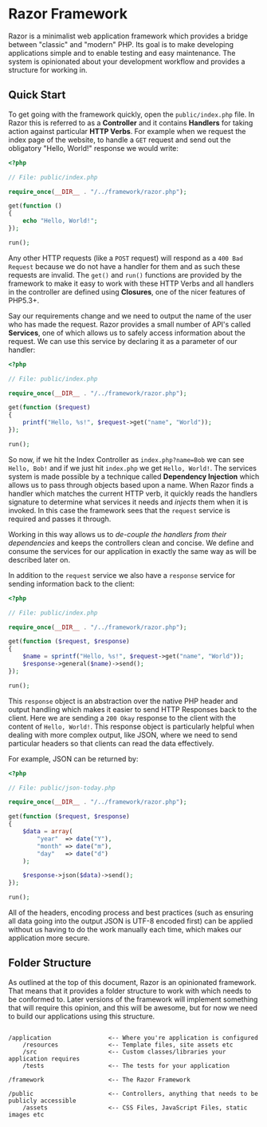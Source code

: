 # Razor Framework

Razor is a minimalist web application framework which provides a bridge
between "classic" and "modern" PHP. Its goal is to make developing
applications simple and to enable testing and easy maintenance. The system
is opinionated about your development workflow and provides a structure
for working in.


## Quick Start

To get going with the framework quickly, open the `public/index.php` file. In
Razor this is referred to as a **Controller** and it contains **Handlers** for
taking action against particular **HTTP Verbs**. For example when we request
the index page of the website, to handle a `GET` request and send out the
obligatory "Hello, World!" response we would write:

```php
<?php

// File: public/index.php

require_once(__DIR__ . "/../framework/razor.php");

get(function ()
{
    echo "Hello, World!";
});

run();

```

Any other HTTP requests (like a `POST` request) will respond as a `400 Bad Request`
because we do not have a handler for them and as such these requests are invalid.
The `get()` and `run()` functions are provided by the framework to make it easy
to work with these HTTP Verbs and all handlers in the controller are defined using
**Closures**, one of the nicer features of PHP5.3+.

Say our requirements change and we need to output the name of the user who has
made the request. Razor provides a small number of API's called **Services**,
one of which allows us to safely access information about the request. We can
use this service by declaring it as a parameter of our handler:


```php
<?php

// File: public/index.php

require_once(__DIR__ . "/../framework/razor.php");

get(function ($request)
{
    printf("Hello, %s!", $request->get("name", "World"));
});

run();

```

So now, if we hit the Index Controller as `index.php?name=Bob` we can see
`Hello, Bob!` and if we just hit `index.php` we get `Hello, World!`. The
services system is made possible by a technique called **Dependency Injection**
which allows us to pass through objects based upon a name. When Razor finds
a handler which matches the current HTTP verb, it quickly reads the handlers
signature to determine what services it needs and _injects_ them when it
is invoked. In this case the framework sees that the `request` service is
required and passes it through.

Working in this way allows us to _de-couple the handlers from their dependencies_
and keeps the controllers clean and concise. We define and consume the services
for our application in exactly the same way as will be described later on.

In addition to the `request` service we also have a `response` service for
sending information back to the client:

```php
<?php

// File: public/index.php

require_once(__DIR__ . "/../framework/razor.php");

get(function ($request, $response)
{
    $name = sprintf("Hello, %s!", $request->get("name", "World"));
    $response->general($name)->send();
});

run();

```

This `response` object is an abstraction over the native PHP header and
output handling which makes it easier to send HTTP Responses back to the
client. Here we are sending a `200 Okay` response to the client with the
content of `Hello, World!`. This response object is particularly helpful
when dealing with more complex output, like JSON, where we need to send
particular headers so that clients can read the data effectively.

For example, JSON can be returned by:

```php
<?php

// File: public/json-today.php

require_once(__DIR__ . "/../framework/razor.php");

get(function ($request, $response)
{
    $data = array(
        "year"  => date("Y"),
        "month" => date("m"),
        "day"   => date("d")
    );

    $response->json($data)->send();
});

run();

```

All of the headers, encoding process and best practices (such as ensuring all
data going into the output JSON is UTF-8 encoded first) can be applied without
us having to do the work manually each time, which makes our application more
secure.


## Folder Structure

As outlined at the top of this document, Razor is an opinionated framework.
That means that it provides a folder structure to work with which needs to
be conformed to. Later versions of the framework will implement something
that will require this opinion, and this will be awesome, but for now we
need to build our applications using this structure.

```

/application                <-- Where you're application is configured
    /resources              <-- Template files, site assets etc
    /src                    <-- Custom classes/libraries your application requires
    /tests                  <-- The tests for your application

/framework                  <-- The Razor Framework

/public                     <-- Controllers, anything that needs to be publicly accessible
    /assets                 <-- CSS Files, JavaScript Files, static images etc

```

